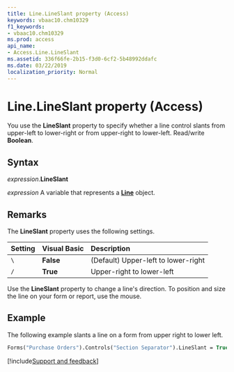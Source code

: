 ```yaml
---
title: Line.LineSlant property (Access)
keywords: vbaac10.chm10329
f1_keywords:
- vbaac10.chm10329
ms.prod: access
api_name:
- Access.Line.LineSlant
ms.assetid: 336f66fe-2b15-f3d0-6cf2-5b48992ddafc
ms.date: 03/22/2019
localization_priority: Normal
---
```



# Line.LineSlant property (Access)

You use the **LineSlant** property to specify whether a line control slants from upper-left to lower-right or from upper-right to lower-left. Read/write **Boolean**.


## Syntax

_expression_.**LineSlant**

_expression_ A variable that represents a **[Line](Access.Line.md)** object.


## Remarks

The **LineSlant** property uses the following settings.

|Setting|Visual Basic|Description|
|:-----|:-----|:-----|
|`\`|**False**|(Default) Upper-left to lower-right|
|`/`|**True**|Upper-right to lower-left|

Use the **LineSlant** property to change a line's direction. To position and size the line on your form or report, use the mouse.


## Example

The following example slants a line on a form from upper right to lower left.

```vb
Forms("Purchase Orders").Controls("Section Separator").LineSlant = True 

```


[!include[Support and feedback](~/includes/feedback-boilerplate.md)]